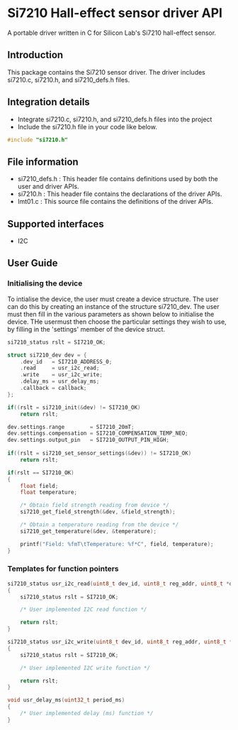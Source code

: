 # Si7210 Hall-effect sensor driver API
A portable driver written in C for Silicon Lab's Si7210 hall-effect sensor.


## Introduction
This package contains the Si7210 sensor driver.
The driver includes si7210.c, si7210.h, and si7210_defs.h files.

## Integration details
* Integrate si7210.c, si7210.h, and si7210_defs.h files into the project
* Include the si7210.h file in your code like below.

``` c
#include "si7210.h"
```

## File information
* si7210_defs.h : This header file contains definitions used by both the user and driver APIs.
* si7210.h : This header file contains the declarations of the driver APIs.
* lmt01.c : This source file contains the definitions of the driver APIs.

## Supported interfaces
* I2C

## User Guide

### Initialising the device
To intialise the device, the user must create a device structure. The user can do this by creating an instance of the structure si7210_dev. The user must then fill in the various parameters as shown below to initialise the device. THe usermust then choose the particular settings they wish to use, by filling in the 'settings' member of the device struct.

``` c
si7210_status rslt = SI7210_OK;

struct si7210_dev dev = {
    .dev_id   = SI7210_ADDRESS_0;
    .read     = usr_i2c_read;
    .write    = usr_i2c_write;
    .delay_ms = usr_delay_ms;
    .callback = callback;
};

if((rslt = si7210_init(&dev) != SI7210_OK)
    return rslt;

dev.settings.range        = SI7210_20mT;
dev.settings.compensation = SI7210_COMPENSATION_TEMP_NEO;
dev.settings.output_pin   = SI7210_OUTPUT_PIN_HIGH;
 
if((rslt = si7210_set_sensor_settings(&dev)) != SI7210_OK)
    return rslt;

if(rslt == SI7210_OK)
{
    float field;
    float temperature;

    /* Obtain field strength reading from device */
    si7210_get_field_strength(&dev, &field_strength);

    /* Obtain a temperature reading from the device */
    si7210_get_temperature(&dev, &temperature);

    printf("Field: %fmT\tTemperature: %f*C", field, temperature);
}
````

### Templates for function pointers
``` c
si7210_status usr_i2c_read(uint8_t dev_id, uint8_t reg_addr, uint8_t *data, uint16_t len)
{
    si7210_status rslt = SI7210_OK;

    /* User implemented I2C read function */

    return rslt;
}

si7210_status usr_i2c_write(uint8_t dev_id, uint8_t reg_addr, uint8_t *data, uint16_t len)
{
    si7210_status rslt = SI7210_OK;

    /* User implemented I2C write function */

    return rslt;
}

void usr_delay_ms(uint32_t period_ms)
{
    /* User implemented delay (ms) function */
}

```
